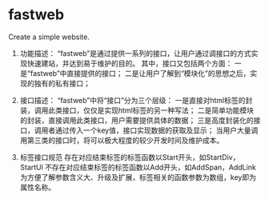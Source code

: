 # fastweb
Create a simple website.

1. 功能描述：
“fastweb”是通过提供一系列的接口，让用户通过调接口的方式实现快速建站，并达到易于维护的目的。
其中，接口又包括两个方面：
一是“fastweb”中直接提供的接口；
二是让用户了解到“模块化”的思想之后，实现的独有的私有接口；

2. 接口描述：
“fastweb”中将“接口”分为三个层级：
一是直接对html标签的封装，调用此类接口，仅仅是实现html标签的另一种写法；
二是简单功能模块的封装，直接调用此类接口，用户需要提供具体的数据；
三是高度封装化的接口，调用者通过传入一个key值，接口实现数据的获取及显示；
当用户大量调用第三类的接口时，将可以极大程度的较少开发时间及维护成本。

3. 标签接口规范
存在对应结束标签的标签函数以Start开头，如StartDiv，StartUl
不存在对应结束标签的标签函数以Add开头，如AddSpan，AddLink
为方便了解参数含义大、升级及扩展，标签相关的函数参数为数组，key即为属性名称。